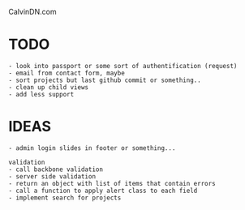 CalvinDN.com

TODO
==========
	- look into passport or some sort of authentification (request)
	- email from contact form, maybe
    - sort projects but last github commit or something..
    - clean up child views
    - add less support

IDEAS
==========
	- admin login slides in footer or something...

    validation
    - call backbone validation
    - server side validation
    - return an object with list of items that contain errors
    - call a function to apply alert class to each field
    - implement search for projects